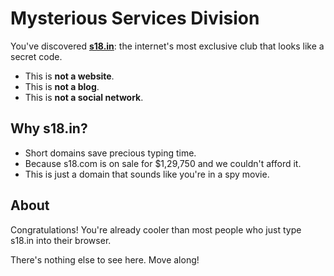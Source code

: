 # Mysterious Services Division

You've discovered **[s18.in](https://s18.in/)**: the internet's most exclusive club that looks like a secret code.

- This is **not a website**.
- This is **not a blog**.
- This is **not a social network**.

## Why s18.in?

- Short domains save precious typing time.
- Because s18.com is on sale for $1,29,750 and we couldn't afford it.
- This is just a domain that sounds like you're in a spy movie.

## About

Congratulations! You're already cooler than most people who just type s18.in into their browser.

There's nothing else to see here. Move along!